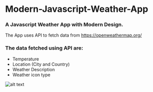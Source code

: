 # Modern-Javascript-Weather-App
### A Javascript Weather App with Modern Design.

The App uses API to fetch data from https://openweathermap.org/

### The data fetched using API are:
- Temperature
- Location (City and Country)
- Weather Description
- Weather icon type

![alt text](https://github.com/PraveenKrGit/Modern-UI-Weather-App/blob/a07a087da1ae72b3c53b4cba58b71585c18e7d17/weather/images/Screenshot.png)
